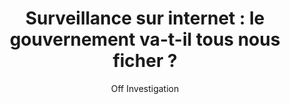 ---
layout: post
title: "Surveillance sur internet : le gouvernement va-t-il tous nous ficher ?"
link: "https://www.off-investigation.fr/surveillance-sur-internet-le-gouvernement-va-t-il-tous-nous-ficher"
author: "Off Investigation"
published_date: "12/11/2024"
description: "À l’heure où le monde politico-médiatique fait l’objet d’une défiance grandissante, l’exécutif s’apprête à scruter davantage l’opinion publique en renforçant sa surveillance des activités en ligne des Français. Guillaume Champeau, fondateur de Numerama, pointe « un risque fort de surveillance massive et de fichage de données sensibles »."
language: "fr"
categories: "Liens"
tags: "web politique surveillance législation vie-privée internet"
og-tags: "web politique surveillance législation vie-privée internet"
permalink: /:categories/:year/:month/:day/:title/
---